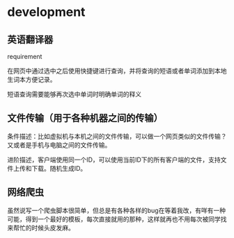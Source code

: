 # development

## 英语翻译器

requirement

在网页中通过选中之后使用快捷键进行查询，并将查询的短语或者单词添加到本地生词本方便记录。

短语查询需要能够再次选中单词时明确单词的释义

## 文件传输（用于各种机器之间的传输）

条件描述：比如虚拟机与本机之间的文件传输，可以做一个网页类似的文件传输？又或者是手机与电脑之间的文件传输。

进阶描述，客户端使用同一个ID，可以使用当前ID下的所有客户端的文件，支持文件上传和下载。随机生成ID。

## 网络爬虫

虽然说写一个爬虫脚本很简单，但总是有各种各样的bug在等着我改，有咩有一种可能，得到一个最好的模板，每次直接就用的那种，这样就再也不用每次被同学找来帮忙的时候头皮发麻。